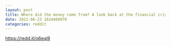 ```yaml
--- 
layout: post 
title: Where did the money come from? A look back at the financial crisis of 09'. 
date: 2021-06-23 1624460970 
categories: reddit 
--- 
```

https://redd.it/o6eqi9